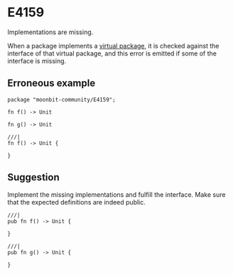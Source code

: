 # E4159

Implementations are missing.

When a package implements a
[virtual package](../../toolchain/moon/package.md#virtual-package), it is checked
against the interface of that virtual package, and this error is emitted if some
of the interface is missing.

## Erroneous example

```moonbit
package "moonbit-community/E4159";

fn f() -> Unit

fn g() -> Unit
```

```moonbit
///|
fn f() -> Unit {

}
```

## Suggestion

Implement the missing implementations and fulfill the interface. Make sure that
the expected definitions are indeed public.

```moonbit
///|
pub fn f() -> Unit {

}

///|
pub fn g() -> Unit {

}
```

